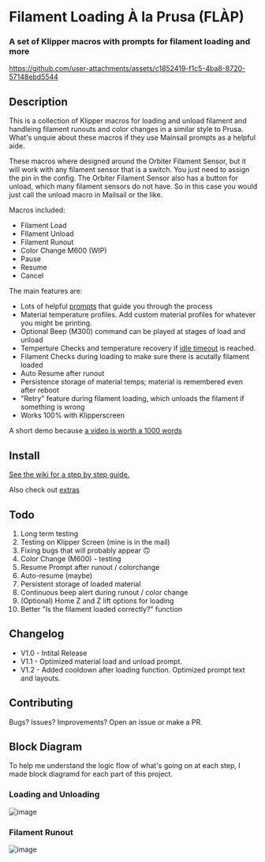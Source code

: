 
# Filament Loading À la Prusa (FLÀP) 

### A set of Klipper macros with prompts for filament loading and more

https://github.com/user-attachments/assets/c1852419-f1c5-4ba8-8720-57148ebd5544

## Description
This is a collection of Klipper macros for loading and unload filament and handleing filament runouts and color changes in a similar style to Prusa.
What's unquie about these macros if they use Mainsail prompts as a helpful aide.

These macros where designed around the Orbiter Filament Sensor, but it will work with any filament sensor that is a switch. You just need to assign the pin in the config. The  Orbiter Filament Sensor also has a button for unload, which many filament sensors do not have. So in this case you would just call the unload macro in Mailsail or the like. 

Macros included:

- Filament Load
- FIlament Unload
- Filament Runout
- Color Change M600 (WIP)
- Pause
- Resume
- Cancel

The main features are:

- Lots of helpful [prompts](https://docs.mainsail.xyz/overview/features/macro-prompts) that guide you through the process
- Material temperature profiles. Add custom material profiles for whatever you might be printing.
- Optional Beep (M300) command can be played at stages of load and unload
- Temperture Checks and temperature recovery if [idle timeout](https://www.klipper3d.org/Config_Reference.html?h=idle#idle_timeout) is reached.
- Filament Checks during loading to make sure there is acutally filament loaded
- Auto Resume after runout
- Persistence storage of material temps; material is remembered even after reboot
- "Retry" feature during filament loading, which unloads the filament if something is wrong
- Works 100% with Klipperscreen

A short demo because [a video is worth a 1000 words](https://www.youtube.com/watch?v=ou3CjtsuDTo)

## Install
[See the wiki for a step by step guide.](https://github.com/spooknik/FLAP/wiki/Installation)

Also check out [extras](https://github.com/spooknik/FLAP/wiki/Extras)

## Todo
1. Long term testing
2. Testing on Klipper Screen (mine is in the mail)
4. Fixing bugs that will probably appear 🙃
5. Color Change (M600) - testing
6. Resume Prompt after runout / colorchange
7. Auto-resume (maybe)
8. Persistent storage of loaded material
9. Continuous beep alert during runout / color change
10. (Optional) Home Z and Z lift options for loading
11. Better "Is the filament loaded correctly?" function

## Changelog
- V1.0 - Intital Release
- V1.1 - Optimized material load and unload prompt.
- V1.2 - Added cooldown after loading function. Optimized prompt text and layouts.

## Contributing
Bugs? Issues? Improvements? Open an issue or make a PR. 

## Block Diagram
To help me understand the logic flow of what's going on at each step, I made block diagramd for each part of this project. 

### Loading and Unloading
![image](https://github.com/user-attachments/assets/5da8dd4b-1e0e-4c7b-b940-a42cfb83c0fc)

### Filament Runout
![image](https://github.com/user-attachments/assets/29a81ef2-a647-4c7f-974f-f8135eea212e)





